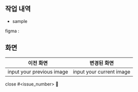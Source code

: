 ## 작업 내역
- sample

figma : 
## 화면
|이전 화면|변경된 화면|
|---|---|
|input your previous image|input your current image|


close #<issue_number> 🦕
